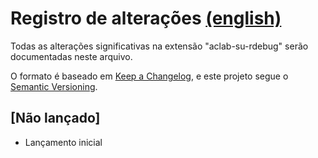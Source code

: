 # Registro de alterações [(english)](CHANGELOG-en.md)

Todas as alterações significativas ​​na extensão "aclab-su-rdebug" serão documentadas neste arquivo.

O formato é baseado em [Keep a Changelog](https://keepachangelog.com/en/1.1.0/),
e este projeto segue o [Semantic Versioning](https://semver.org/spec/v2.0.0.html).

## [Não lançado]

- Lançamento inicial

